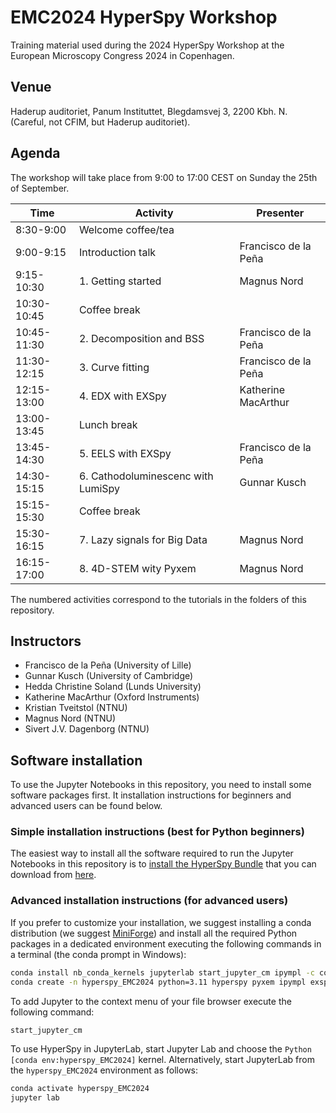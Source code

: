 # EMC2024 HyperSpy Workshop

Training material used during the 2024 HyperSpy Workshop at the European Microscopy Congress 2024 in Copenhagen.



## Venue

Haderup auditoriet, Panum Instituttet, Blegdamsvej 3, 2200 Kbh. N. (Careful, not CFIM, but Haderup auditoriet).

## Agenda

The workshop will take place from 9:00 to 17:00 CEST on Sunday the 25th of September.

| Time         | Activity                           | Presenter              |
|--------------|------------------------------------|------------------------|
| 8:30-9:00    | Welcome coffee/tea                 |                        |
| 9:00-9:15    | Introduction talk                  | Francisco de la Peña   |
| 9:15-10:30   | 1. Getting started                 | Magnus Nord            |
| 10:30-10:45  | Coffee break                       |                        |
| 10:45-11:30  | 2. Decomposition and BSS           | Francisco de la Peña   |
| 11:30-12:15  | 3. Curve fitting                   | Francisco de la Peña   |
| 12:15-13:00  | 4. EDX with EXSpy                  | Katherine MacArthur    |
| 13:00-13:45  | Lunch break                        |                        |
| 13:45-14:30  | 5. EELS with EXSpy                 | Francisco de la Peña   |
| 14:30-15:15  | 6. Cathodoluminescenc with LumiSpy | Gunnar Kusch           |
| 15:15-15:30  | Coffee break                       |                        |
| 15:30-16:15  | 7. Lazy signals for Big Data       | Magnus Nord            |
| 16:15-17:00  | 8. 4D-STEM wity Pyxem              | Magnus Nord            |

The numbered activities correspond to the tutorials in the folders of this repository.

## Instructors

- Francisco de la Peña (University of Lille)
- Gunnar Kusch (University of Cambridge)
- Hedda Christine Soland (Lunds University)
- Katherine MacArthur (Oxford Instruments)
- Kristian Tveitstol (NTNU)
- Magnus Nord (NTNU)
- Sivert J.V. Dagenborg (NTNU)


## Software installation

To use the Jupyter Notebooks in this repository, you need to install some software packages first. It installation instructions for beginners and advanced users can be found below.


### Simple installation instructions (best for Python beginners)

The easiest way to install all the software required to run the Jupyter Notebooks in this repository is to [install the HyperSpy Bundle](https://hyperspy.org/hyperspy-bundle/install.html) that you can download from [here](https://github.com/hyperspy/hyperspy-bundle/releases/latest).


### Advanced installation instructions (for advanced users)

If you prefer to customize your installation, we suggest installing a conda distribution (we suggest [MiniForge](https://github.com/conda-forge/miniforge)) and install all the required Python packages in a dedicated environment executing the following commands in a terminal (the conda prompt in Windows):


```bash
conda install nb_conda_kernels jupyterlab start_jupyter_cm ipympl -c conda-forge
conda create -n hyperspy_EMC2024 python=3.11 hyperspy pyxem ipympl exspy lumispy ipykernel -c conda-forge
```

To add Jupyter to the context menu of your file browser execute the following command:

```bash
start_jupyter_cm
```

To use HyperSpy in JupyterLab, start Jupyter Lab and choose the `Python [conda env:hyperspy_EMC2024]` kernel. Alternatively, start JupyterLab from the `hyperspy_EMC2024` environment as follows:

```bash
conda activate hyperspy_EMC2024
jupyter lab
```

